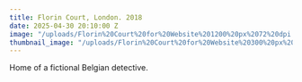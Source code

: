 ```yaml
---
title: Florin Court, London. 2018
date: 2025-04-30 20:10:00 Z
image: "/uploads/Florin%20Court%20for%20Website%201200%20px%2072%20dpi.jpg"
thumbnail_image: "/uploads/Florin%20Court%20for%20Website%20300%20px%2072%20dpi.jpg"
---
```


Home of a fictional Belgian detective.